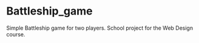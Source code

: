# Battleship_game
Simple Battleship game for two players.
School project for the Web Design course.
